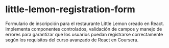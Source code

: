 # little-lemon-registration-form
Formulario de inscripción para el restaurante Little Lemon creado en React. Implementa componentes controlados, validación de campos y manejo de errores para garantizar que los usuarios puedan registrarse correctamente según los requisitos del curso avanzado de React en Coursera.

